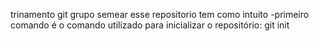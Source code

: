 trinamento git grupo semear 
esse repositorio tem como intuito
-primeiro comando é o comando utilizado para inicializar o repositório:
git init
